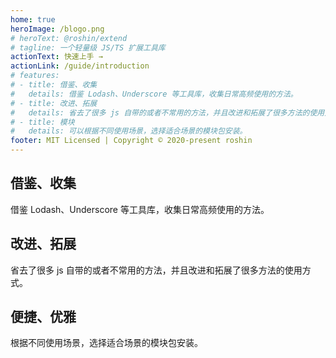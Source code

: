 ```yaml
---
home: true
heroImage: /blogo.png
# heroText: @roshin/extend
# tagline: 一个轻量级 JS/TS 扩展工具库
actionText: 快速上手 →
actionLink: /guide/introduction
# features:
# - title: 借鉴、收集
#   details: 借鉴 Lodash、Underscore 等工具库，收集日常高频使用的方法。
# - title: 改进、拓展
#   details: 省去了很多 js 自带的或者不常用的方法，并且改进和拓展了很多方法的使用方式。
# - title: 模块
#   details: 可以根据不同使用场景，选择适合场景的模块包安装。
footer: MIT Licensed | Copyright © 2020-present roshin
---
```


<div class="features">
  <div class="feature">
    <h2>借鉴、收集</h2>
    <p>借鉴 Lodash、Underscore 等工具库，收集日常高频使用的方法。</p>
  </div>
  <div class="feature">
    <h2>改进、拓展</h2>
    <p>省去了很多 js 自带的或者不常用的方法，并且改进和拓展了很多方法的使用方式。</p>
  </div>
  <div class="feature">
    <h2>便捷、优雅</h2>
    <p>根据不同使用场景，选择适合场景的模块包安装。</p>
  </div>
</div>
